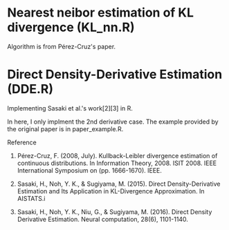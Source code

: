 # Nearest neibor estimation of KL divergence (KL_nn.R)
Algorithm is from Pérez-Cruz's paper.

# Direct Density-Derivative Estimation (DDE.R)
Implementing Sasaki et al.'s work[2][3] in R.

In here, I only implment the 2nd derivative case. The example provided by the original paper is in paper_example.R.

Reference
  1. Pérez-Cruz, F. (2008, July). Kullback-Leibler divergence estimation of continuous distributions. In Information Theory, 2008. ISIT 2008. IEEE International Symposium on (pp. 1666-1670). IEEE.

  2. Sasaki, H., Noh, Y. K., & Sugiyama, M. (2015). Direct Density-Derivative Estimation and Its Application in KL-Divergence Approximation. In AISTATS.i

  3. Sasaki, H., Noh, Y. K., Niu, G., & Sugiyama, M. (2016). Direct Density Derivative Estimation. Neural computation, 28(6), 1101-1140.
